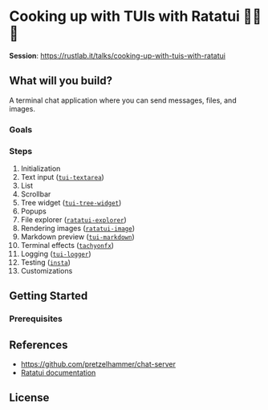 # Cooking up with TUIs with Ratatui 👨‍🍳🐀

**Session**: <https://rustlab.it/talks/cooking-up-with-tuis-with-ratatui>

## What will you build?

A terminal chat application where you can send messages, files, and images.

### Goals

### Steps

1. Initialization
2. Text input ([`tui-textarea`](https://github.com/rhysd/tui-textarea))
3. List
4. Scrollbar
5. Tree widget ([`tui-tree-widget`](https://github.com/EdJoPaTo/tui-rs-tree-widget))
6. Popups
7. File explorer ([`ratatui-explorer`](https://github.com/tatounee/ratatui-explorer))
8. Rendering images ([`ratatui-image`](https://crates.io/crates/ratatui-image))
9. Markdown preview ([`tui-markdown`](https://github.com/joshka/tui-markdown))
10. Terminal effects ([`tachyonfx`](https://github.com/junkdog/tachyonfx))
11. Logging ([`tui-logger`](https://github.com/gin66/tui-logger))
12. Testing ([`insta`](https://github.com/mitsuhiko/insta))
13. Customizations

## Getting Started

### Prerequisites

## References

- https://github.com/pretzelhammer/chat-server
- [Ratatui documentation](https://ratatui.rs/)

## License
